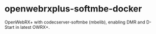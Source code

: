 # openwebrxplus-softmbe-docker
OpenWebRX+ with codecserver-softmbe (mbelib), enabling DMR and D-Start in latest OWRX+.
